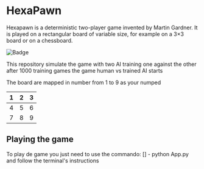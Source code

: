 # HexaPawn

Hexapawn is a deterministic two-player game invented by Martin Gardner. It is played on a rectangular board of variable size, for example on a 3×3 board or on a chessboard.

![Badge](https://upload.wikimedia.org/wikipedia/commons/thumb/a/a1/Hexapawn.png/200px-Hexapawn.png)

This repository simulate the game with two AI training one against the other after 1000 training games the game human vs trained AI starts

The board are mapped in number from 1 to 9 as your numped


| 1 | 2 | 3 |
|---|---|---|
| 4 | 5 | 6 |
| 7 | 8 | 9 |


## Playing the game
To play de game you just need to use the commando:
[] - python App.py
and follow the terminal's instructions
